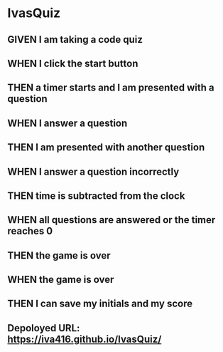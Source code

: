# IvasQuiz

## GIVEN I am taking a code quiz
## WHEN I click the start button
## THEN a timer starts and I am presented with a question
## WHEN I answer a question
## THEN I am presented with another question
## WHEN I answer a question incorrectly
## THEN time is subtracted from the clock
## WHEN all questions are answered or the timer reaches 0
## THEN the game is over
## WHEN the game is over
## THEN I can save my initials and my score

## Depoloyed URL: https://iva416.github.io/IvasQuiz/
